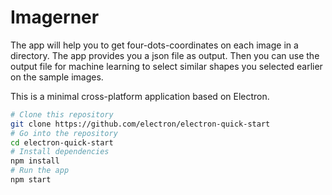 # Imagerner

The app will help you to get four-dots-coordinates on each image in a directory. The app provides you a json file as output. Then you can use the output file for machine learning to select similar shapes you selected earlier on the sample images.

This is a minimal cross-platform application based on Electron.

```bash
# Clone this repository
git clone https://github.com/electron/electron-quick-start
# Go into the repository
cd electron-quick-start
# Install dependencies
npm install
# Run the app
npm start
```